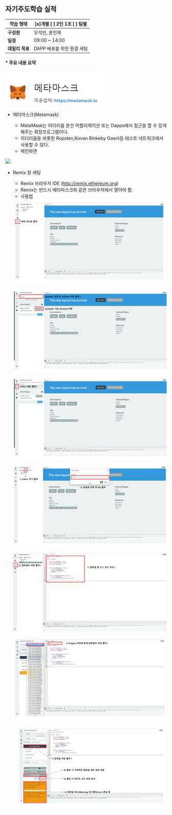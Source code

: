 ## 자기주도학습 실적


| **학습 형태** | [x]개별 [ ] 2인 1조 [ ] 팀별 |
| ------------- | -------------------------- |
| **구성원** | 오석빈, 윤인제 |
| **일정** | 09:00 ~ 14:00 |
| **데일리 목표** | DAPP 배포를 위한 환경 세팅 |



#### * 주요 내용 요약
<img src="./img/MetaMask.PNG">

-  메타마스크(Metamask)  
  
   -  MetaMask는 이더리움 분산 어플리케이션 또는 Dapps에서 접근을 할 수 있게 해주는 확장프로그램이다.
   -  이더리움을 비롯한 Ropsten,Kovan Rinkeby Goerli등 테스트 네트워크에서 사용할 수 있다.
   - 메인화면
<img src="./MetaMask_main.PNG">

- Remix 창 세팅
    - Remix 브라우저 IDE (http://remix.ethereum.org)
    -  Remix는 반드시 메타마스크와 같은 브라우저에서 열어야 함.
    -  사용법
  
     <img src="./img/remix_0001.jpg">
      <img src="./img/remix_0002.jpg">
       <img src="./img/remix_0003.jpg">
        <img src="./img/remix_0004.jpg">
         <img src="./img/remix_0005.jpg">
          <img src="./img/remix_0006.jpg">
           <img src="./img/remix_0007.jpg">

